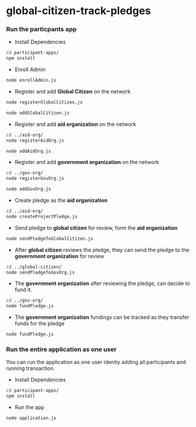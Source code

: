 # global-citizen-track-pledges


### Run the particpants app

* Install Dependencies

```bash
cd participant-apps/
npm install
```

* Enroll Admin

```bash
node enrollAdmin.js
```

* Register and add <b>Global Citizen</b> on the network

```bash
node registerGlobalCitizen.js 
```

```bash
node addGlobalCitizen.js
```

* Register and add <b>aid organization</b> on the network

```bash
cd ../aid-org/
node registerAidOrg.js
```

```bash
node addAidOrg.js
```

* Register and add <b>government organization</b> on the network

```bash
cd ../gov-org/
node registerGovOrg.js
```

```bash
node addGovOrg.js
```

* Create pledge as the <b>aid organization</b>

```bash
cd ../aid-org/
node createProjectPledge.js
```

* Send pledge to <b>global citizen</b> for review, form the <b>aid organization</b>

```bash
node sendPledgeToGlobalCitizen.js 
```

* After <b>global citizen</b> reviews the pledge, they can send the pledge to the <b>government organization</b> for review

```bash
cd ../global-citizen/
node sendPledgeToGovOrg.js
```

* The <b>government organization</b> after reviewing the pledge, can decide to fund it.

```bash
cd ../gov-org/
node fundPledge.js
```

* The <b>government organization</b> fundings can be tracked as they transfer funds for the pledge

```bash
node fundPledge.js
```


### Run the entire application as one user

You can run the application as one user identiy adding all participants and running transaction.

* Install Dependencies

```bash
cd participant-apps/
npm install
```

* Run the app

```bash
node application.js
```



